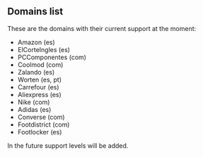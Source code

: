 ## Domains list

These are the domains with their current support at the moment:
* Amazon (es)
* ElCorteIngles (es)
* PCComponentes (com)
* Coolmod (com)
* Zalando (es)
* Worten (es, pt)
* Carrefour (es)
* Aliexpress (es)
* Nike (com)
* Adidas (es)
* Converse (com)
* Footdistrict (com)
* Footlocker (es)

In the future support levels will be added.